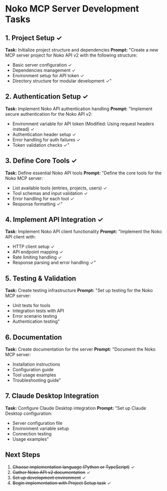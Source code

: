 # Noko MCP Server Development Tasks

## 1. Project Setup ✓
**Task:** Initialize project structure and dependencies
**Prompt:** "Create a new MCP server project for Noko API v2 with the following structure:
- Basic server configuration ✓
- Dependencies management ✓
- Environment setup for API token ✓
- Directory structure for modular development ✓"

## 2. Authentication Setup ✓
**Task:** Implement Noko API authentication handling
**Prompt:** "Implement secure authentication for the Noko API v2:
- Environment variable for API token (Modified: Using request headers instead) ✓
- Authentication header setup ✓
- Error handling for auth failures ✓
- Token validation checks ✓"

## 3. Define Core Tools ✓
**Task:** Define essential Noko API tools
**Prompt:** "Define the core tools for the Noko MCP server:
- List available tools (entries, projects, users) ✓
- Tool schemas and input validation ✓
- Error handling for each tool ✓
- Response formatting ✓"

## 4. Implement API Integration ✓
**Task:** Implement Noko API client functionality
**Prompt:** "Implement the Noko API client with:
- HTTP client setup ✓
- API endpoint mapping ✓
- Rate limiting handling ✓
- Response parsing and error handling ✓"

## 5. Testing & Validation
**Task:** Create testing infrastructure
**Prompt:** "Set up testing for the Noko MCP server:
- Unit tests for tools
- Integration tests with API
- Error scenario testing
- Authentication testing"

## 6. Documentation
**Task:** Create documentation for the server
**Prompt:** "Document the Noko MCP server:
- Installation instructions
- Configuration guide
- Tool usage examples
- Troubleshooting guide"

## 7. Claude Desktop Integration
**Task:** Configure Claude Desktop integration
**Prompt:** "Set up Claude Desktop configuration:
- Server configuration file
- Environment variable setup
- Connection testing
- Usage examples"

## Next Steps
1. ~~Choose implementation language (Python or TypeScript)~~ ✓
2. ~~Gather Noko API v2 documentation~~ ✓
3. ~~Set up development environment~~ ✓
4. ~~Begin implementation with Project Setup task~~ ✓